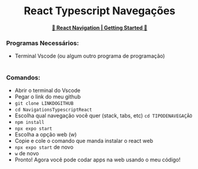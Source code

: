 <h1 align="center"> React Typescript Navegações</h1>

<h4 align="center"> <a href="https://reactnavigation.org/docs/getting-started/">💜 React Navigation | Getting Started 💜</a></h4>

<h3>Programas Necessários:</h3>

- Terminal Vscode (ou algum outro programa de programação)
<br><br>


<h3>Comandos:</h3>

- Abrir o terminal do Vscode <br>
- Pegar o link do meu github <br>
- `git clone LINKDOGITHUB` <br>
- `cd NavigationsTypescriptReact` <br>
- Escolha qual navegação você quer (stack, tabs, etc) `cd TIPODENAVEGAÇÃO` <br>
- `npm install` <br>
- `npx expo start` <br>
- Escolha a opção web (w) <br>
- Copie e cole o comando que manda instalar o react web <br>
- `npx expo start` de novo <br>
- `w` de novo <br>
- Pronto! Agora você pode codar apps na web usando o meu código!
